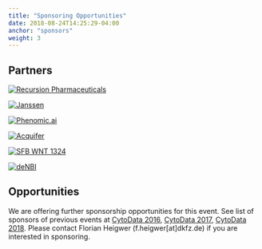 ```yaml
---
title: "Sponsoring Opportunities"
date: 2018-08-24T14:25:29-04:00
anchor: "sponsors"
weight: 3
---
```


## Partners

[![Recursion Pharmaceuticals](/./main_files/logos/logo_recursion_small.png)](https://www.recursionpharma.com/)

[![Janssen](/./main_files/logos/logo_jansen_small.png)](https://www.janssen.com/germany/partnerschaften?gclid=Cj0KCQjwov3nBRDFARIsANgsdoF8al96zDFXqhnky2eT5csOjdUY2K9B0pqahPID5s4k3mV3lXYqK0oaAjw6EALw_wcB&gclsrc=aw.ds)

[![Phenomic.ai](/./main_files/logos/logo_phenomic_small.png)](https://phenomic.ai/)

[![Acquifer](/./main_files/logos/acquifer_logo.png)](https://www.acquifer.de/data-solutions/)

[![SFB WNT 1324](/./main_files/logos/logo_wnt-logo_grey_small.png)](http://sfb1324.de/)

[![deNBI](/./main_files/logos/logo_denBI_small.png)](https://www.denbi.de/)


## Opportunities

We are offering further sponsorship opportunities for this event. See list of sponsors of previous events at [CytoData 2016](http://2016.cytodata.org), [CytoData 2017](http://2017.cytodata.org), [CytoData 2018](http://2018.cytodata.org). Please contact Florian Heigwer (f.heigwer[at]dkfz.de) if you are interested in sponsoring.
